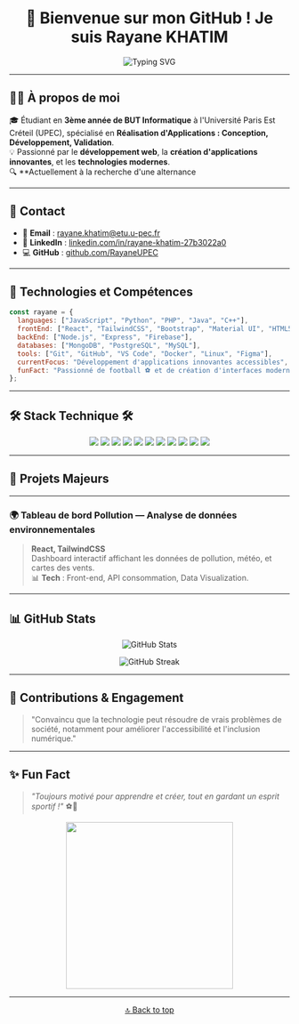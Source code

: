 <h1 align="center">👋 Bienvenue sur mon GitHub ! Je suis Rayane KHATIM</h1>

<p align="center">
  <img src="https://readme-typing-svg.herokuapp.com?font=Fira+Code&size=22&pause=1000&color=4AB3ED&width=435&lines=%F0%9F%92%BB+Etudiant+en+BUT+Informatique+%40+UPEC;Sp%C3%A9cialis%C3%A9+en+R%C3%A9alisation+d'Applications;Passionn%C3%A9+de+d%C3%A9veloppement+Web+et+App+%F0%9F%9A%80;Toujours+pr%C3%AAt+%C3%A0+relever+des+d%C3%A9fis+%F0%9F%94%A5" alt="Typing SVG" />
</p>

---

## 👨‍💻 À propos de moi

🎓 Étudiant en **3ème année de BUT Informatique** à l'Université Paris Est Créteil (UPEC), spécialisé en **Réalisation d'Applications : Conception, Développement, Validation**.  
💡 Passionné par le **développement web**, la **création d'applications innovantes**, et les **technologies modernes**.  
🔍 **Actuellement à la recherche d'une alternance

---

## 📱 Contact

- 📧 **Email** : [rayane.khatim@etu.u-pec.fr](mailto:rayane.khatim@etu.u-pec.fr)  
- 💼 **LinkedIn** : [linkedin.com/in/rayane-khatim-27b3022a0](https://www.linkedin.com/in/rayane-khatim-27b3022a0/)  
- 💻 **GitHub** : [github.com/RayaneUPEC](https://github.com/RayaneUPEC)

---

## 🚀 Technologies et Compétences

```javascript
const rayane = {
  languages: ["JavaScript", "Python", "PHP", "Java", "C++"],
  frontEnd: ["React", "TailwindCSS", "Bootstrap", "Material UI", "HTML5", "CSS3"],
  backEnd: ["Node.js", "Express", "Firebase"],
  databases: ["MongoDB", "PostgreSQL", "MySQL"],
  tools: ["Git", "GitHub", "VS Code", "Docker", "Linux", "Figma"],
  currentFocus: "Développement d'applications innovantes accessibles",
  funFact: "Passionné de football ⚽ et de création d'interfaces modernes et dynamiques !"
};
```

---

## 🛠️ Stack Technique 🛠️

<p align="center">
  <img src="https://img.shields.io/badge/React-20232A?style=for-the-badge&logo=react&logoColor=61DAFB"/>
  <img src="https://img.shields.io/badge/TailwindCSS-38B2AC?style=for-the-badge&logo=tailwind-css&logoColor=white"/>
  <img src="https://img.shields.io/badge/Node.js-339933?style=for-the-badge&logo=nodedotjs&logoColor=white"/>
  <img src="https://img.shields.io/badge/Express-000000?style=for-the-badge&logo=express&logoColor=white"/>
  <img src="https://img.shields.io/badge/Firebase-FFCA28?style=for-the-badge&logo=firebase&logoColor=black"/>
  <img src="https://img.shields.io/badge/MongoDB-4EA94B?style=for-the-badge&logo=mongodb&logoColor=white"/>
  <img src="https://img.shields.io/badge/PostgreSQL-316192?style=for-the-badge&logo=postgresql&logoColor=white"/>
  <img src="https://img.shields.io/badge/MySQL-4479A1?style=for-the-badge&logo=mysql&logoColor=white"/>
  <img src="https://img.shields.io/badge/Git-F05032?style=for-the-badge&logo=git&logoColor=white"/>
  <img src="https://img.shields.io/badge/GitHub-181717?style=for-the-badge&logo=github&logoColor=white"/>
  <img src="https://img.shields.io/badge/Docker-2496ED?style=for-the-badge&logo=docker&logoColor=white"/>
</p>

---

## 🚀 Projets Majeurs


---

### 🌍 **Tableau de bord Pollution** — Analyse de données environnementales
> **React, TailwindCSS**  
> Dashboard interactif affichant les données de pollution, météo, et cartes des vents.  
> 📊 **Tech** : Front-end, API consommation, Data Visualization.

---

## 📊 GitHub Stats

<p align="center">
  <img src="https://github-readme-stats.vercel.app/api?username=RayaneUPEC&show_icons=true&theme=github_dark&hide_border=true&count_private=true" alt="GitHub Stats" />
</p>

<p align="center">
  <img src="https://github-readme-streak-stats.herokuapp.com?user=RayaneUPEC&theme=github-dark&hide_border=true" alt="GitHub Streak" />
</p>

---

## 🌱 Contributions & Engagement

> "Convaincu que la technologie peut résoudre de vrais problèmes de société, notamment pour améliorer l'accessibilité et l'inclusion numérique."

---

## ✨ Fun Fact

> *"Toujours motivé pour apprendre et créer, tout en gardant un esprit sportif !"* ⚽🚀

<p align="center">
  <img src="https://media.giphy.com/media/l0MYt5jPR6QX5pnqM/giphy.gif" width="300px">
</p>

---

<p align="center"><a href="#top">🔝 Back to top</a></p>

